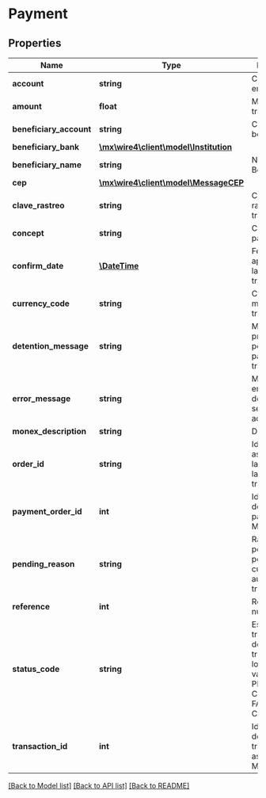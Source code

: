 # Payment

## Properties
Name | Type | Description | Notes
------------ | ------------- | ------------- | -------------
**account** | **string** | Cuenta emisora | [optional] 
**amount** | **float** | Monto de la transferencia | [optional] 
**beneficiary_account** | **string** | Cuenta del beneficiario | [optional] 
**beneficiary_bank** | [**\mx\wire4\client\model\Institution**](Institution.md) |  | [optional] 
**beneficiary_name** | **string** | Nombre del Beneficiario | [optional] 
**cep** | [**\mx\wire4\client\model\MessageCEP**](MessageCEP.md) |  | [optional] 
**clave_rastreo** | **string** | Clave de rastreo de la transferencia | [optional] 
**concept** | **string** | Concepto de pago | [optional] 
**confirm_date** | [**\DateTime**](\DateTime.md) | Fecha de aplicación de la transferencia | [optional] 
**currency_code** | **string** | Código de moneda de la transferencia | [optional] 
**detention_message** | **string** | Mensaje proporcionado por Monex para la transferencia | [optional] 
**error_message** | **string** | Mensaje de error, en caso de algún error se informará aquí | [optional] 
**monex_description** | **string** | Descripción | [optional] 
**order_id** | **string** | Identificador asignado por la aplciación a la transferencia | [optional] 
**payment_order_id** | **int** | Identificador de la orden de pago en Monex | [optional] 
**pending_reason** | **string** | Razón de porque esta pendiente aun cuando se autorizó la transferencia | [optional] 
**reference** | **int** | Referencia numérica | [optional] 
**status_code** | **string** | Estado de la transferencia de la transferencia, los posibles valores son: PENDING, COMPLETED, FAILED, CANCELLED | [optional] 
**transaction_id** | **int** | Identificador de la transferencia asignado por Monex | [optional] 

[[Back to Model list]](../../README.md#documentation-for-models) [[Back to API list]](../../README.md#documentation-for-api-endpoints) [[Back to README]](../../README.md)

